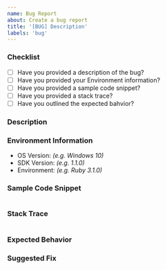 ```yaml
---
name: Bug Report
about: Create a bug report
title: '[BUG] Description'
labels: 'bug'
---
```


### Checklist
 - [ ] Have you provided a description of the bug?
 - [ ] Have you provided your Environment information?
 - [ ] Have you provided a sample code snippet?
 - [ ] Have you provided a stack trace?
 - [ ] Have you outlined the expected bahvior?

### Description
<!-- Please provide a clear and concise description of the bug. -->

### Environment Information
<!-- Please provide the version of the OS, SDK, and Environment you are experiencing the bug in. -->
 - OS Version: _(e.g. Windows 10)_
 - SDK Version: _(e.g. 1.1.0)_
 - Environment: _(e.g. Ruby 3.1.0)_

### Sample Code Snippet
<!-- Please provide a code snippet that produces or is relevant to the bug. -->
```

```

### Stack Trace
<!-- Please provide the stack trace that shows the bug. -->
```

```

### Expected Behavior
<!-- Please outline the expected behavior of the SDK. -->

### Suggested Fix
<!-- If you have a fix or a suggestion for how this bug may be fixed, describe it here. -->